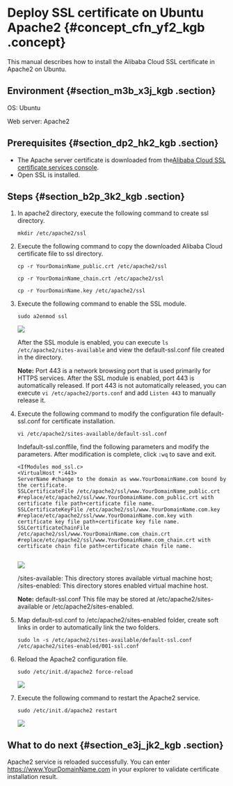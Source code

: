 # Deploy SSL certificate on Ubuntu Apache2 {#concept_cfn_yf2_kgb .concept}

This manual describes how to install the Alibaba Cloud SSL certificate in Apache2 on Ubuntu.

## Environment {#section_m3b_x3j_kgb .section}

OS: Ubuntu

Web server: Apache2

## Prerequisites {#section_dp2_hk2_kgb .section}

-   The Apache server certificate is downloaded from the[Alibaba Cloud SSL certificate services console](https://yundunnext.console.aliyun.com/?spm=5176.2020520155.aliyun_sidebar.30.25af2a528ujbXD&p=cas#/overview/cn-hangzhou).
-   Open SSL is installed.

## Steps {#section_b2p_3k2_kgb .section}

1.  In apache2 directory, execute the following command to create ssl directory.

    `mkdir /etc/apache2/ssl`

2.  Execute the following command to copy the downloaded Alibaba Cloud certificate file to ssl directory.

    `cp -r YourDomainName_public.crt /etc/apache2/ssl`

    `cp -r YourDomainName_chain.crt /etc/apache2/ssl`

    `cp -r YourDomainName.key /etc/apache2/ssl`

3.  Execute the following command to enable the SSL module.

    `sudo a2enmod ssl`

    ![](http://static-aliyun-doc.oss-cn-hangzhou.aliyuncs.com/assets/img/93419/155983940136989_en-US.png)

    After the SSL module is enabled, you can execute `ls /etc/apache2/sites-available` and view the default-ssl.conf file created in the directory.

    **Note:** Port 443 is a network browsing port that is used primarily for HTTPS services. After the SSL module is enabled, port 443 is automatically released. If port 443 is not automatically released, you can execute `vi /etc/apache2/ports.conf` and add `Listen 443` to manually release it.

4.  Execute the following command to modify the configuration file default-ssl.conf for certificate installation.

    `vi /etc/apache2/sites-available/default-ssl.conf`

    Indefault-ssl.conffile, find the following parameters and modify the parameters. After modification is complete, click `:wq` to save and exit.

    ``` {#codeblock_anu_1p0_3ig .language-javascript}
    <IfModules mod_ssl.c>
    <VirtualHost *:443>  
    ServerName #change to the domain as www.YourDomainName.com bound by the certificate.
    SSLCertificateFile /etc/apache2/ssl/www.YourDomainName_public.crt #replace/etc/apache2/ssl/www.YourDomainName.com_public.crt with certificate file path+certificate file name.
    SSLCertificateKeyFile /etc/apache2/ssl/www.YourDomainName.com.key  #replace/etc/apache2/ssl/www.YourDomainName.com.key with certificate key file path+certificate key file name.
    SSLCertificateChainFile /etc/apache2/ssl/www.YourDomainName.com_chain.crt  #replace/etc/apache2/ssl/www.YourDomainName.com_chain.crt with certificate chain file path+certificate chain file name.
    						
    ```

    ![](http://static-aliyun-doc.oss-cn-hangzhou.aliyuncs.com/assets/img/93419/155983940136991_en-US.png)

    /sites-available: This directory stores available virtual machine host; /sites-enabled: This directory stores enabled virtual machine host.

    **Note:** default-ssl.conf This file may be stored at /etc/apache2/sites-available or /etc/apache2/sites-enabled.

5.  Map default-ssl.conf to /etc/apache2/sites-enabled folder, create soft links in order to automatically link the two folders.

    ``` {#codeblock_toj_e4d_zq8}
    sudo ln -s /etc/apache2/sites-available/default-ssl.conf /etc/apache2/sites-enabled/001-ssl.conf
    ```

6.  Reload the Apache2 configuration file.

    `sudo /etc/init.d/apache2 force-reload`

    ![](http://static-aliyun-doc.oss-cn-hangzhou.aliyuncs.com/assets/img/93419/155983940136992_en-US.png)

7.  Execute the following command to restart the Apache2 service.

    ``` {#codeblock_jy2_qib_hqo}
    sudo /etc/init.d/apache2 restart
    ```

    ![](http://static-aliyun-doc.oss-cn-hangzhou.aliyuncs.com/assets/img/93419/155983940136993_en-US.png)


## What to do next {#section_e3j_jk2_kgb .section}

Apache2 service is reloaded successfully. You can enter https://www.YourDomainName.com in your explorer to validate certificate installation result.

